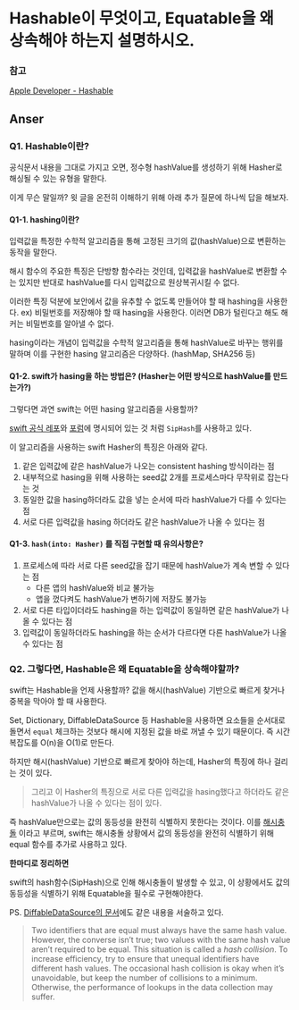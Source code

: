 # Hashable이 무엇이고, Equatable을 왜 상속해야 하는지 설명하시오.

### 참고

[Apple Developer - Hashable](https://developer.apple.com/documentation/swift/hashable/)

## Anser

### Q1. Hashable이란?

공식문서 내용을 그대로 가지고 오면, 정수형 hashValue를 생성하기 위해 Hasher로 해싱될 수 있는 유형을 말한다.

이게 무슨 말일까? 윗 글을 온전히 이해하기 위해 아래 추가 질문에 하나씩 답을 해보자.


#### Q1-1. hashing이란?

입력값을 특정한 수학적 알고리즘을 통해 고정된 크기의 값(hashValue)으로 변환하는 동작을 말한다.

해시 함수의 주요한 특징은 단방향 함수라는 것인데, 입력값을 hashValue로 변환할 수는 있지만 반대로 hashValue를 다시 입력값으로 원상복귀시킬 수 없다.

이러한 특징 덕분에 보안에서 값을 유추할 수 없도록 만들어야 할 때 hashing을 사용한다. ex) 비밀번호를 저장해야 할 때 hasing을 사용한다. 이러면 DB가 털린다고 해도 해커는 비밀번호를 알아낼 수 없다.

hasing이라는 개념이 입력값을 수학적 알고리즘을 통해 hashValue로 바꾸는 행위를 말하며 이를 구현한 hasing 알고리즘은 다양하다. (hashMap, SHA256 등)

#### Q1-2. swift가 hasing을 하는 방법은? (Hasher는 어떤 방식으로 hashValue를 만드는가?)

그렇다면 과연 swift는 어떤 hasing 알고리즘을 사용할까?

[swift 공식 레포](https://github.com/swiftlang/swift/blob/1c8f885a6d57cb9027e0a52070caf68586abc857/stdlib/public/core/SipHash.swift)와 [포럼](https://forums.swift.org/t/how-is-synthesized-hashable-implemented/15960?utm_source=chatgpt.com)에 명시되어 있는 것 처럼 `SipHash`를 사용하고 있다.

이 알고리즘을 사용하는 swift Hasher의 특징은 아래와 같다.

1. 같은 입력값에 같은 hashValue가 나오는 consistent hashing 방식이라는 점
2. 내부적으로 hasing을 위해 사용하는 seed값 2개를 프로세스마다 무작위로 잡는다는 것
3. 동일한 값을 hasing하더라도 값을 넣는 순서에 따라 hashValue가 다를 수 있다는 점
4. 서로 다른 입력값을 hasing 하더라도 같은 hashValue가 나올 수 있다는 점

#### Q1-3. `hash(into: Hasher)` 를 직접 구현할 때 유의사항은?

1. 프로세스에 따라 서로 다른 seed값을 잡기 때문에 hashValue가 계속 변할 수 있다는 점
   - 다른 앱의 hashValue와 비교 불가능
   - 앱을 껐다켜도 hashValue가 변하기에 저장도 불가능
2. 서로 다른 타입이더라도 hashing을 하는 입력값이 동일하면 같은 hashValue가 나올 수 있다는 점
3. 입력값이 동일하더라도 hashing을 하는 순서가 다르다면 다른 hashValue가 나올 수 있다는 점



### Q2. 그렇다면, Hashable은 왜 Equatable을 상속해야할까?

swift는 Hashable을 언제 사용할까? 값을 해시(hashValue) 기반으로 빠르게 찾거나 중복을 막아야 할 때 사용한다.

Set, Dictionary, DiffableDataSource 등 Hashable을 사용하면 요소들을 순서대로 돌면서 `equal` 체크하는 것보다 해시에 지정된 값을 바로 꺼낼 수 있기 때문이다. 즉 시간복잡도를 O(n)을 O(1)로 만든다.

하지만 해시(hashValue) 기반으로 빠르게 찾아야 하는데, Hasher의 특징에 하나 걸리는 것이 있다.

> 그리고 이 Hasher의 특징으로 서로 다른 입력값을 hasing했다고 하더라도 같은 hashValue가 나올 수 있다는 점이 있다.


즉 hashValue만으로는 값의 동등성을 완전히 식별하지 못한다는 것이다. 이를 [해시충돌](https://ko.wikipedia.org/wiki/%ED%95%B4%EC%8B%9C_%EC%B6%A9%EB%8F%8C) 이라고 부르며, swift는 해시충돌 상황에서 값의 동등성을 완전히 식별하기 위해 equal 함수를 추가로 사용하고 있다.


**한마디로 정리하면**

swift의 hash함수(SipHash)으로 인해 해시충돌이 발생할 수 있고, 이 상황에서도 값의 동등성을 식별하기 위해 Equatable을 필수로 구현해야한다.



PS. [DiffableDataSource의 문서](https://developer.apple.com/documentation/uikit/updating-collection-views-using-diffable-data-sources)에도 같은 내용을 서술하고 있다.

> Two identifiers that are equal must always have the same hash value. However, the converse isn’t true; two values with the same hash value aren’t required to be equal. This situation is called a *hash collision*. To increase efficiency, try to ensure that unequal identifiers have different hash values. The occasional hash collision is okay when it’s unavoidable, but keep the number of collisions to a minimum. Otherwise, the performance of lookups in the data collection may suffer.



